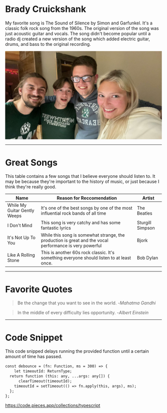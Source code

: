 # Brady Cruickshank

My favorite song is The Sound of Silence by Simon and Garfunkel. It's a classic folk rock song from the 1960s. The original version of the song was just acoustic guitar and vocals. The song didn't become popular until a radio dj created a new version of the song which added electric guitar, drums, and bass to the original recording.

![<MyMedia.md>](me.jpg)

***

# Great Songs
This table contains a few songs that I believe everyone should listen to. It may be because they're important to the history of music, or just because I think they're really good.

|Name|Reason for Reccomendation|Artist|
|---|---|---|
|While My Guitar Gently Weeps|It's one of the best songs by one of the most influential rock bands of all time|The Beatles|
|I Don't Mind|This song is very catchy and has some fantastic lyrics|Sturgill Simpson|
|It's Not Up To You|While this song is somewhat strange, the production is great and the vocal performance is very powerful|Bjork|
|Like A Rolling Stone|This is another 60s rock classic. It's something everyone should listen to at least once.|Bob Dylan|

***

# Favorite Quotes

> Be the change that you want to see in the world. -*Mahatma Gandhi*

> In the middle of every difficulty lies opportunity. -*Albert Einstein*

***

# Code Snippet

This code snipped delays running the provided function until a certain amount of time has passed.

```
const debounce = (fn: Function, ms = 300) => {
	let timeoutId: ReturnType;
  return function (this: any, ...args: any[]) {
	  clearTimeout(timeoutId);
    timeoutId = setTimeout(() => fn.apply(this, args), ms);
  };
};
```

<https://code.pieces.app/collections/typescript>

